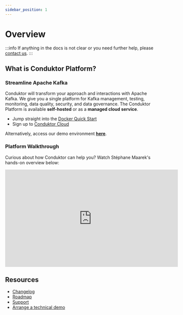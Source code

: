 ```yaml
---
sidebar_position: 1
---
```


# Overview

:::info
If anything in the docs is not clear or you need further help, please [contact us](https://www.conduktor.io/contact).
:::

## What is Conduktor Platform?

### Streamline Apache Kafka

Conduktor will transform your approach and interactions with Apache Kafka. We give you a single platform for Kafka management, testing, monitoring, data quality, security, and data governance. The Conduktor Platform is available **self-hosted** or as a **managed cloud service**.

- Jump straight into the [Docker Quick Start](../platform/installation/get-started/step2.md)
- Sign up to [Conduktor Cloud](https://signup.conduktor.io/)

Alternatively, access our demo environment **[here](https://www.conduktor.io/get-started#option-3)**.


### Platform Walkthrough

Curious about how Conduktor can help you? Watch Stéphane Maarek's hands-on overview below:

<iframe width="560" height="315" src="https://www.youtube.com/embed/SnLv2yL5sy0" title="YouTube video player" frameBorder="0" allow="accelerometer; autoplay; clipboard-write; encrypted-media; gyroscope; picture-in-picture" allowFullScreen></iframe>

## Resources

- [Changelog](https://github.com/conduktor/conduktor-platform/blob/main/CHANGELOG.md)
- [Roadmap](https://product.conduktor.help)
- [Support](https://www.conduktor.io/contact/support)
- [Arrange a technical demo](https://www.conduktor.io/contact/demo)
